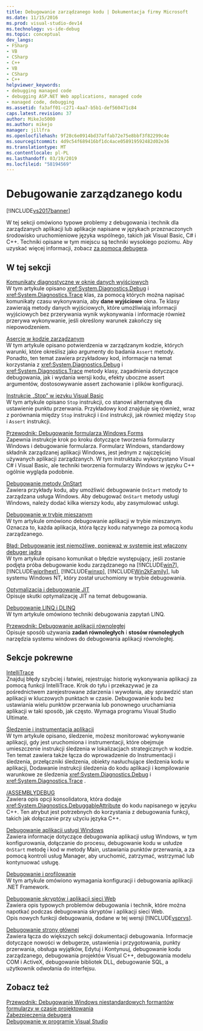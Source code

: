 ```yaml
---
title: Debugowanie zarządzanego kodu | Dokumentacja firmy Microsoft
ms.date: 11/15/2016
ms.prod: visual-studio-dev14
ms.technology: vs-ide-debug
ms.topic: conceptual
dev_langs:
- FSharp
- VB
- CSharp
- C++
- VB
- CSharp
- C++
helpviewer_keywords:
- debugging managed code
- debugging ASP.NET Web applications, managed code
- managed code, debugging
ms.assetid: fa3aff01-c271-4aa7-b5b1-def560471c84
caps.latest.revision: 37
author: MikeJo5000
ms.author: mikejo
manager: jillfra
ms.openlocfilehash: 9f28c6e0914bd37affab72e75e8bbf3f82299c4e
ms.sourcegitcommit: 4d9c54f689416bf1dc4ace058919592482d02e36
ms.translationtype: MT
ms.contentlocale: pl-PL
ms.lasthandoff: 03/19/2019
ms.locfileid: "58194569"
---
```

# <a name="debugging-managed-code"></a>Debugowanie zarządzanego kodu
[!INCLUDE[vs2017banner](../includes/vs2017banner.md)]

W tej sekcji omówiono typowe problemy z debugowania i technik dla zarządzanych aplikacji lub aplikacje napisane w językach przeznaczonych środowisko uruchomieniowe języka wspólnego, takich jak Visual Basic, C# i C++. Techniki opisane w tym miejscu są techniki wysokiego poziomu. Aby uzyskać więcej informacji, zobacz [za pomocą debugera](../debugger/debugger-basics.md).  
  
## <a name="in-this-section"></a>W tej sekcji  
 [Komunikaty diagnostyczne w oknie danych wyjściowych](../debugger/diagnostic-messages-in-the-output-window.md)  
 W tym artykule opisano <xref:System.Diagnostics.Debug> i <xref:System.Diagnostics.Trace> klas, za pomocą których można napisać komunikaty czasu wykonywania, aby **dane wyjściowe** okna. Te klasy zawierają metody danych wyjściowych, które umożliwiają informacji wyjściowych bez przerywania wynik wykonywania i informacje również przerywa wykonywanie, jeśli określony warunek zakończy się niepowodzeniem.  
  
 [Asercje w kodzie zarządzanym](../debugger/assertions-in-managed-code.md)  
 W tym artykule opisano potwierdzenia w zarządzanym kodzie, których warunki, które określisz jako argumenty do badania `Assert` metody. Ponadto, ten temat zawiera przykładowy kod, informacje na temat korzystania z <xref:System.Diagnostics.Debug> i <xref:System.Diagnostics.Trace> metody klasy, zagadnienia dotyczące debugowania, jak i wydania wersji kodu, efekty uboczne assert argumentów, dostosowywanie assert zachowanie i plików konfiguracji.  
  
 [Instrukcje „Stop” w języku Visual Basic](../debugger/stop-statements-in-visual-basic.md)  
 W tym artykule opisano `Stop` instrukcji, co stanowi alternatywę dla ustawienie punktu przerwania. Przykładowy kod znajduje się również, wraz z porównania między `Stop` instrukcji i `End` instrukcji, jak również między `Stop` i `Assert` instrukcji.  
  
 [Przewodnik: Debugowanie formularza Windows Forms](../debugger/walkthrough-debugging-a-windows-form.md)  
 Zapewnia instrukcje krok po kroku dotyczące tworzenia formularzy Windows i debugowanie formularza. Formularz Windows, standardowy składnik zarządzanej aplikacji Windows, jest jednym z najczęściej używanych aplikacji zarządzanych. W tym instruktażu wykorzystano Visual C# i Visual Basic, ale techniki tworzenia formularzy Windows w języku C++ ogólnie wygląda podobnie.  
  
 [Debugowanie metody OnStart](../debugger/how-to-debug-the-onstart-method.md)  
 Zawiera przykłady kodu, aby umożliwić debugowanie `OnStart` metody to zarządzana usługa Windows. Aby debugować `OnStart` metody usługi Windows, należy dodać kilka wierszy kodu, aby zasymulować usługi.  
  
 [Debugowanie w trybie mieszanym](../debugger/debugging-mixed-mode-applications.md)  
 W tym artykule omówiono debugowanie aplikacji w trybie mieszanym. Oznacza to, każda aplikacja, która łączy kodu natywnego za pomocą kodu zarządzanego.  
  
 [Błąd: Debugowanie jest niemożliwe, ponieważ w systemie jest włączony debuger jądra](../debugger/error-debugging-isn-t-possible-because-a-kernel-debugger-is-enabled-on-the-system.md)  
 W tym artykule opisano komunikat o błędzie występujący, jeśli zostanie podjęta próba debugowanie kodu zarządzanego na [!INCLUDE[win7](../includes/win7-md.md)], [!INCLUDE[wiprlhext](../includes/wiprlhext-md.md)], [!INCLUDE[winxp](../includes/winxp-md.md)], [!INCLUDE[Win2kFamily](../includes/win2kfamily-md.md)], lub systemu Windows NT, który został uruchomiony w trybie debugowania.  
  
 [Optymalizacja i debugowanie JIT](../debugger/jit-optimization-and-debugging.md)  
 Opisuje skutki optymalizację JIT na temat debugowania.  
  
 [Debugowanie LINQ i DLINQ](../debugger/debugging-linq.md)  
 W tym artykule omówiono techniki debugowania zapytań LINQ.  
  
 [Przewodnik: Debugowanie aplikacji równoległej](../debugger/walkthrough-debugging-a-parallel-application.md)  
 Opisuje sposób używania **zadań równoległych** i **stosów równoległych** narzędzia systemu windows do debugowania aplikacji równoległej.  
  
## <a name="related-sections"></a>Sekcje pokrewne  
 [IntelliTrace](../debugger/intellitrace.md)  
 Znajduj błędy szybciej i łatwiej, rejestrując historię wykonywania aplikacji za pomocą funkcji IntelliTrace. Krok do tyłu i przekazywać je za pośrednictwem zarejestrowane zdarzenia i wywołania, aby sprawdzić stan aplikacji w kluczowych punktach w czasie. Debugowanie kodu bez ustawiania wielu punktów przerwania lub ponownego uruchamiania aplikacji w taki sposób, jak często. Wymaga programu Visual Studio Ultimate.  
  
 [Śledzenie i instrumentacja aplikacji](http://msdn.microsoft.com/library/773b6fc4-9013-4322-b728-5dec7a72e743)  
 W tym artykule opisano, śledzenie, możesz monitorować wykonywanie aplikacji, gdy jest uruchomiona i instrumentacji, które obejmuje umieszczenie instrukcji śledzenia w lokalizacjach strategicznych w kodzie. Ten temat zawiera także łącza do wprowadzenie do Instrumentacji i śledzenia, przełączniki śledzenia, obiekty nasłuchujące śledzenia kodu w aplikacji, Dodawanie instrukcji śledzenia do kodu aplikacji i kompilowanie warunkowe ze śledzenia <xref:System.Diagnostics.Debug> i <xref:System.Diagnostics.Trace> .  
  
 [/ASSEMBLYDEBUG](http://msdn.microsoft.com/library/94443af3-470c-41d7-83a0-7434563d7982)  
 Zawiera opis opcji konsolidatora, która dodaje <xref:System.Diagnostics.DebuggableAttribute> do kodu napisanego w języku C++. Ten atrybut jest potrzebnych do korzystania z debugowania funkcji, takich jak dołączanie przy użyciu języka C++.  
  
 [Debugowanie aplikacji usługi Windows](http://msdn.microsoft.com/library/63ab0800-0f05-4f1e-88e6-94c73fd920a2)  
 Zawiera informacje dotyczące debugowania aplikacji usług Windows, w tym konfigurowania, dołączanie do procesu, debugowanie kodu w usłudze `OnStart` metodę i kod w metody Main, ustawiania punktów przerwania, a za pomocą kontroli usług Manager, aby uruchomić, zatrzymać, wstrzymać lub kontynuować usługę.  
  
 [Debugowanie i profilowanie](http://msdn.microsoft.com/library/4a04863e-2475-46f4-bc3f-3c11510c2a4b)  
 W tym artykule omówiono wymagania konfiguracji i debugowania aplikacji .NET Framework.  
  
 [Debugowanie skryptów i aplikacji sieci Web](../debugger/debugging-web-applications-and-script.md)  
 Zawiera opis typowych problemów debugowania i technik, które można napotkać podczas debugowania skryptów i aplikacji sieci Web.  
 Opis nowych funkcji debugowania, dodane w tej wersji [!INCLUDE[vsprvs](../includes/vsprvs-md.md)].  
  
 [Debugowanie strony głównej](../debugger/debugging-in-visual-studio.md)  
 Zawiera łącza do większych sekcji dokumentacji debugowania. Informacje dotyczące nowości w debugerze, ustawienia i przygotowania, punkty przerwania, obsługa wyjątków, Edytuj i Kontynuuj, debugowanie kodu zarządzanego, debugowania projektów Visual C++, debugowania modelu COM i ActiveX, debugowanie bibliotek DLL, debugowanie SQL, a użytkownik odwołania do interfejsu.  
  
## <a name="see-also"></a>Zobacz też  
 [Przewodnik: Debugowanie Windows niestandardowych formantów formularzy w czasie projektowania](http://msdn.microsoft.com/library/1fd83ccd-3798-42fc-85a3-6cba99467387)   
 [Zabezpieczenia debugera](../debugger/debugger-security.md)   
 [Debugowanie w programie Visual Studio](../debugger/debugging-in-visual-studio.md)
